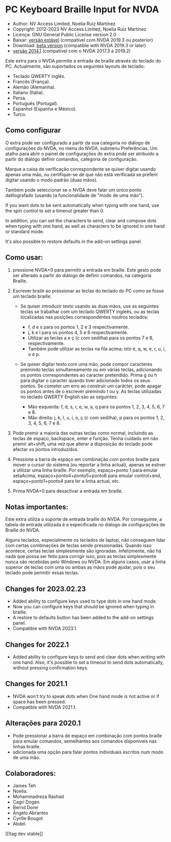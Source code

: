 # PC Keyboard Braille Input for NVDA #

* Author: NV Access Limited, Noelia Ruiz Martínez
* Copyright: 2012-2023 NV Access Limited, Noelia Ruiz Martínez
* Licença: GNU General Public License version 2.0
* Baixar: [versão estável][1] (compatível com NVDA 2019.3 ou posterior)
* Download: [beta version][2] (compatible with NVDA 2019.3 or later)
* [versão 2014.1][3] (compatível com o NVDA 2017.3 a 2019.2)

Este extra para o NVDA permite a entrada de braille através do teclado do
PC.  Actualmente, são suportados os seguintes layouts de teclado:

* Teclado QWERTY inglês.
* Francês (França).
* Alemão (Alemanha).
* Italiano (Itália).
* Persa.
* Português (Portugal).
* Espanhol (Espanha e México).
* Turco.

## Como configurar

O extra pode ser configurado a partir da sua categoria no diálogo de
configurações do NVDA, no menu do NVDA, submenu Preferências. Um atalho para
abrir o painel de configurações do extra pode ser atribuído a partir do
diálogo definir comandos, categoria de configuração.

Marque a caixa de verificação correspondente se quiser digitar usando apenas
uma mão, ou certifique-se de que não está verificada se preferir digitar
usando o modo padrão (duas mãos).

Também pode seleccionar se o NVDA deve falar um único ponto datilografado
(usando )a funcionalidade de "modo de uma mão").

If you want dots to be sent automatically when typing with one hand, use the
spin control to set a timeout greater than 0.

In addition, you can set the characters to send, clear and compose dots when
typing with one hand, as well as characters to be ignored in one hand or
standard mode.

It's also possible to restore defaults in the add-on settings panel.

## Como usar:

1. pressione NVDA+0 para permitir a entrada em braille. Este gesto pode ser
   alterado a partir do diálogo de definir comandos, na categoria Braille.
2. Escrever braile ao pressionar as teclas do teclado do PC como se fosse um
   teclado braille.

	* Se quiser introduzir texto usando as duas mãos, use as seguintes teclas
	  se trabalhar com um teclado QWERTY ingleês, ou as teclas localizadas nas
	  posições correspondentes noutros teclados:

		* f, d e s para os pontos 1, 2 e 3 respectivamente.
		* j, k e l para os pontos 4, 5 e 6 respectivamente.
		* Utilizar as teclas a e ç (c com sedilha) para os pontos 7 e 8,
		  respectivamente.
		* Também pode utilizar as teclas na fila acima; isto é, q, w, e, r, u, i,
		  o e p.

	* Se quiser digitar texto com uma mão, pode compor caracteres premindo
	  teclas simultaneamente ou em várias teclas, adicionando os pontos
	  correspondentes ao caracter pretendido. Prima g ou h para digitar o
	  caracter quando tiver adicionado todos os seus pontos. Se cometer um erro
	  ao construir um carácter, pode apagar os pontos antes de o escrever
	  premindo t ou y. As teclas utilizadas no teclado QWERTY English são as
	  seguintes:

		* Mão esquerda: f, d, s, r, e, w, a, q para os pontos 1, 2, 3, 4, 5, 6, 7
		  e 8.
		* Mão direita: j, k, l, u, i, o, ç (c com sedilha), p para os pontos 1, 2,
		  3, 4, 5, 6, 7 e 8.

3. Pode premir a maioria das outras teclas como normal, incluindo as teclas
   de espaço, backspace, enter e função. Tenha cuidado em não premir
   alt+shift, uma vez que alterar a disposição do teclado pode afectar os
   pontos introduzidos.
4. Pressione a barra de espaço em combinação com pontos braille para mover o
   cursor do sistema (ou reportar a linha actual), apenas se estiver a
   utilizar uma linha braille. Por exemplo, espaço+ponto 1 para emular
   setaAcima, espaço+ponto4+ponto5+ponto6 para emular control+end,
   espaço+ponto1+ponto4 para ler a linha actual, etc.
5. Prima NVDA+0 para desactivar a entrada em braille.

## Notas importantes:

Este extra utiliza o suporte de entrada braille do NVDA.  Por conseguinte, a
tabela de entrada utilizada é a especificada no diálogo de configurações de
Braille do NVDA.

Alguns teclados, especialmente os teclados de laptop, não conseguem lidar
com certas combinações de teclas sendo pressionadas. Quando isso acontece,
certas teclas simplesmente são ignoradas. Infelizmente, não há nada que
possa ser feito para corrigir isso, pois as teclas simplesmente nunca são
recebidas pelo Windows ou NVDA. Em alguns casos, usar a linha superior de
teclas com uma ou ambas as mãos pode ajudar, pois o seu teclado pode
permitir essas teclas.


## Changes for 2023.02.23

* Added ability to configure keys used to type dots in one hand mode.
* Now you can configure keys that should be ignored when typing in braille.
* A restore to defaults button has been added to the add-on settings panel.
* Compatible with NVDA 2023.1.

## Changes for 2022.1

* Added ability to configure keys to send and clear dots when writing with
  one hand. Also, it's possible to set a timeout to send dots automatically,
  without pressing confirmation keys.

## Changes for 2021.1

* NVDA won't try to speak dots when One hand mode is not active or if space
  has been pressed.
* Compatible with NVDA 2021.1.

## Alterações para 2020.1

* Pode pressionar a barra de espaço em combinação com pontos braille para
  emular comandos, semelhantes aos comandos disponíveis nas linhas braille.
* adicionada uma opção para falar pontos individuais escritos num modo de
  uma mão.

## Colaboradores:

* James Teh
* Noelia.
* Mohammadreza Rashad
* Cagri Dogan
* Bernd Dorer
* Ângelo Abrantes
* Cyrille Bougot
* Abdel.

[[!tag dev stable]]

[1]: https://www.nvaccess.org/addonStore/legacy?file=pcKbBrl

[2]: https://www.nvaccess.org/addonStore/legacy?file=pcKbBrl-beta

[3]: https://www.nvaccess.org/addonStore/legacy?file=pckbbrl-o
